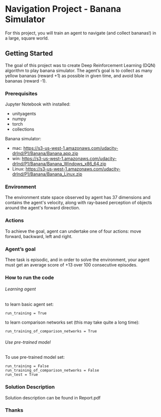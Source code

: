  # Navigation Project - Banana Simulator
 
 For this project, you will train an agent to navigate (and collect bananas!) in a large, square world.
 
 ## Getting Started
 
 The goal of this project was to create Deep Reinforcement Learning (DQN) algorithm to play banana simulator. The agent’s goal is to collect as many yellow bananas (reward +1) as possible in given time, and avoid blue bananas (reward -1).
 
 ### Prerequisites
 
 Jupyter Notebook with installed:
 * unityagents
 * numpy
 * torch
 * collections
 
 Banana simulator:
 * mac: https://s3-us-west-1.amazonaws.com/udacity-drlnd/P1/Banana/Banana.app.zip
 * win: https://s3-us-west-1.amazonaws.com/udacity-drlnd/P1/Banana/Banana_Windows_x86_64.zip
 * Linux: https://s3-us-west-1.amazonaws.com/udacity-drlnd/P1/Banana/Banana_Linux.zip
 
 
 ### Environment
 The environment state space observed by agent has 37 dimensions and contains the agent's velocity, along with ray-based perception of objects around the agent's forward direction.
 ### Actions
 To achieve the goal, agent can undertake one of four actions: move forward, backward, left and right.
 
 ### Agent’s goal
 
 Thee task is episodic, and in order to solve the environment, your agent must get an average score of +13 over 100 consecutive episodes.
 
 ### How to run the code
 
 ###### Learning agent
 to learn basic agent set:
 ```
 run_training = True
 ```
 to learn comparison networks set (this may take quite a long time):
 ```
 run_training_of_comparison_networks = True
 ```
 
 ###### Use pre-trained model
 To use pre-trained model set:
 ```
 run_training = False
 run_training_of_comparison_networks = False
 run_test = True
 ```
 
 ### Solution Description
 
 Solution description can be found in Report.pdf
 
 ### Thanks
